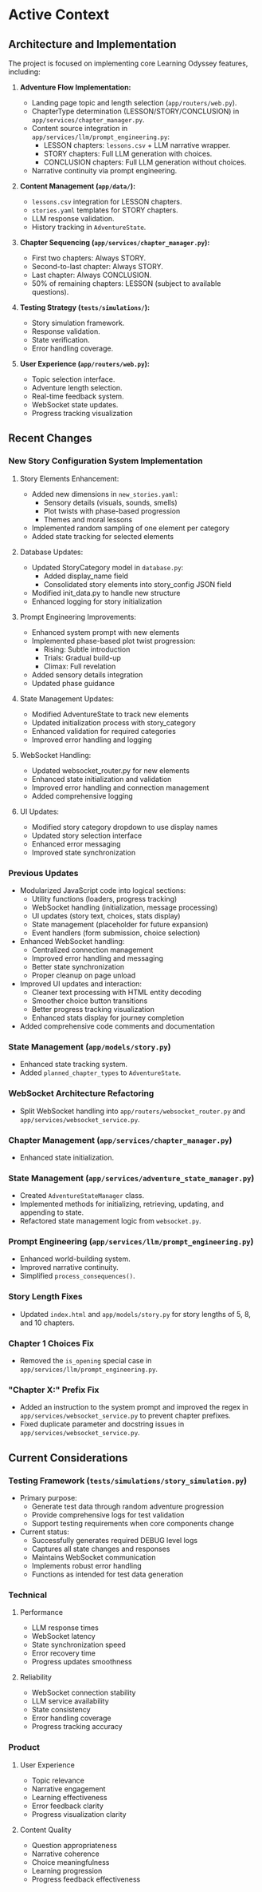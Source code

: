# Active Context

## Architecture and Implementation

The project is focused on implementing core Learning Odyssey features, including:

1.  **Adventure Flow Implementation:**
    *   Landing page topic and length selection (`app/routers/web.py`).
    *   ChapterType determination (LESSON/STORY/CONCLUSION) in `app/services/chapter_manager.py`.
    *   Content source integration in `app/services/llm/prompt_engineering.py`:
        *   LESSON chapters: `lessons.csv` + LLM narrative wrapper.
        *   STORY chapters: Full LLM generation with choices.
        *   CONCLUSION chapters: Full LLM generation without choices.
    *   Narrative continuity via prompt engineering.

2.  **Content Management (`app/data/`):**
    *   `lessons.csv` integration for LESSON chapters.
    *   `stories.yaml` templates for STORY chapters.
    *   LLM response validation.
    *   History tracking in `AdventureState`.

3.  **Chapter Sequencing (`app/services/chapter_manager.py`):**
    *   First two chapters: Always STORY.
    *   Second-to-last chapter: Always STORY.
    *   Last chapter: Always CONCLUSION.
    *   50% of remaining chapters: LESSON (subject to available questions).

4.  **Testing Strategy (`tests/simulations/`):**
    *   Story simulation framework.
    *   Response validation.
    *   State verification.
    *   Error handling coverage.

5. **User Experience (`app/routers/web.py`):**
    * Topic selection interface.
    * Adventure length selection.
    * Real-time feedback system.
    * WebSocket state updates.
    * Progress tracking visualization

## Recent Changes

### New Story Configuration System Implementation
1. Story Elements Enhancement:
   - Added new dimensions in `new_stories.yaml`:
     * Sensory details (visuals, sounds, smells)
     * Plot twists with phase-based progression
     * Themes and moral lessons
   - Implemented random sampling of one element per category
   - Added state tracking for selected elements

2. Database Updates:
   - Updated StoryCategory model in `database.py`:
     * Added display_name field
     * Consolidated story elements into story_config JSON field
   - Modified init_data.py to handle new structure
   - Enhanced logging for story initialization

3. Prompt Engineering Improvements:
   - Enhanced system prompt with new elements
   - Implemented phase-based plot twist progression:
     * Rising: Subtle introduction
     * Trials: Gradual build-up
     * Climax: Full revelation
   - Added sensory details integration
   - Updated phase guidance

4. State Management Updates:
   - Modified AdventureState to track new elements
   - Updated initialization process with story_category
   - Enhanced validation for required categories
   - Improved error handling and logging

5. WebSocket Handling:
   - Updated websocket_router.py for new elements
   - Enhanced state initialization and validation
   - Improved error handling and connection management
   - Added comprehensive logging

6. UI Updates:
   - Modified story category dropdown to use display names
   - Updated story selection interface
   - Enhanced error messaging
   - Improved state synchronization

### Previous Updates
- Modularized JavaScript code into logical sections:
  * Utility functions (loaders, progress tracking)
  * WebSocket handling (initialization, message processing)
  * UI updates (story text, choices, stats display)
  * State management (placeholder for future expansion)
  * Event handlers (form submission, choice selection)
- Enhanced WebSocket handling:
  * Centralized connection management
  * Improved error handling and messaging
  * Better state synchronization
  * Proper cleanup on page unload
- Improved UI updates and interaction:
  * Cleaner text processing with HTML entity decoding
  * Smoother choice button transitions
  * Better progress tracking visualization
  * Enhanced stats display for journey completion
- Added comprehensive code comments and documentation

### State Management (`app/models/story.py`)
- Enhanced state tracking system.
- Added `planned_chapter_types` to `AdventureState`.

### WebSocket Architecture Refactoring
- Split WebSocket handling into `app/routers/websocket_router.py` and `app/services/websocket_service.py`.

### Chapter Management (`app/services/chapter_manager.py`)
- Enhanced state initialization.

### State Management (`app/services/adventure_state_manager.py`)
- Created `AdventureStateManager` class.
- Implemented methods for initializing, retrieving, updating, and appending to state.
- Refactored state management logic from `websocket.py`.

### Prompt Engineering (`app/services/llm/prompt_engineering.py`)
- Enhanced world-building system.
- Improved narrative continuity.
- Simplified `process_consequences()`.

### Story Length Fixes
- Updated `index.html` and `app/models/story.py` for story lengths of 5, 8, and 10 chapters.

### Chapter 1 Choices Fix
- Removed the `is_opening` special case in `app/services/llm/prompt_engineering.py`.

### "Chapter X:" Prefix Fix
- Added an instruction to the system prompt and improved the regex in `app/services/websocket_service.py` to prevent chapter prefixes.
- Fixed duplicate parameter and docstring issues in  `app/services/websocket_service.py`.

## Current Considerations

### Testing Framework (`tests/simulations/story_simulation.py`)
- Primary purpose:
  * Generate test data through random adventure progression
  * Provide comprehensive logs for test validation
  * Support testing requirements when core components change
- Current status:
  * Successfully generates required DEBUG level logs
  * Captures all state changes and responses
  * Maintains WebSocket communication
  * Implements robust error handling
  * Functions as intended for test data generation

### Technical
1. Performance
   - LLM response times
   - WebSocket latency
   - State synchronization speed
   - Error recovery time
   - Progress updates smoothness

2. Reliability
   - WebSocket connection stability
   - LLM service availability
   - State consistency
   - Error handling coverage
   - Progress tracking accuracy

### Product
1. User Experience
   - Topic relevance
   - Narrative engagement
   - Learning effectiveness
   - Error feedback clarity
   - Progress visualization clarity

2. Content Quality
   - Question appropriateness
   - Narrative coherence
   - Choice meaningfulness
   - Learning progression
   - Progress feedback effectiveness
